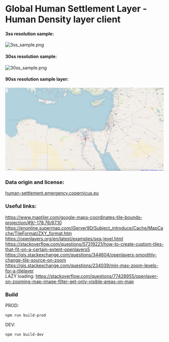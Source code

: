 # Global Human Settlement Layer - Human Density layer client

#### 3ss resolution sample:
![3ss_sample.png](misc/3ss_sample.png)

#### 30ss resolution sample:
![30ss_sample.png](misc/30ss_sample.png)

#### 90ss resolution sample layer:
![90ss_sample.png](misc/90ss_sample.png)

### Data origin and license:
[human-settlement.emergency.copernicus.eu](https://human-settlement.emergency.copernicus.eu/download.php?ds=pop)  

### Useful links:
https://www.maptiler.com/google-maps-coordinates-tile-bounds-projection/#9/-178.76/67.10  
https://enonline.supermap.com/iServer9D/Subject_introduce/Cache/MapCache/TileFormat/ZXY_format.htm  
https://openlayers.org/en/latest/examples/sea-level.html  
https://stackoverflow.com/questions/57319221/how-to-create-custom-tiles-that-fit-on-a-certain-extent-openlayers5  
https://gis.stackexchange.com/questions/344604/openlayers-smoothly-change-tile-source-on-zoom  
https://gis.stackexchange.com/questions/234039/min-max-zoom-levels-for-a-tilelayer  
LAZY loading: https://stackoverflow.com/questions/77428955/openlayer-on-zooming-map-image-filter-get-only-visible-areas-on-map  

### Build
PROD:
```
npm run build-prod
```
DEV:
```
npm run build-dev
```
